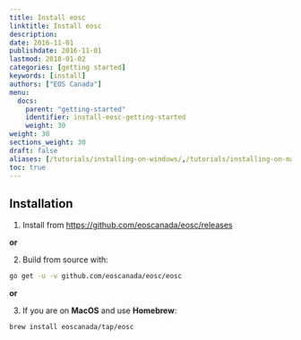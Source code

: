 ```yaml
---
title: Install eosc
linktitle: Install eosc
description: 
date: 2016-11-01
publishdate: 2016-11-01
lastmod: 2018-01-02
categories: [getting started]
keywords: [install]
authors: ["EOS Canada"]
menu:
  docs:
    parent: "getting-started"
    identifier: install-eosc-getting-started
    weight: 30
weight: 30
sections_weight: 30
draft: false
aliases: [/tutorials/installing-on-windows/,/tutorials/installing-on-mac/,/overview/installing/,/getting-started/install,/install/]
toc: true
---
```


Installation
------------


1. Install from https://github.com/eoscanada/eosc/releases

**or**

2. Build from source with:

```bash
go get -u -v github.com/eoscanada/eosc/eosc
```

**or**

3. If you are on **MacOS** and use **Homebrew**:

```
brew install eoscanada/tap/eosc
```
